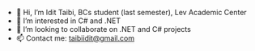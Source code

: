 - 👋 Hi, I’m Idit Taibi, BCs student (last semester), Lev Academic Center
- 👀 I’m interested in C# and .NET
- 💞️ I’m looking to collaborate on .NET and C# projects
- 📫 Contact me: taibiidit@gmail.com

<!---
Idit1/Idit1 is a ✨ special ✨ repository because its `README.md` (this file) appears on your GitHub profile.
You can click the Preview link to take a look at your changes.
--->
